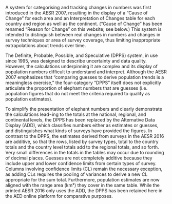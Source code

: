 A system for categorising and tracking changes in numbers was first introduced in the AESR 2007, resulting in the display of a “Cause of Change” for each area and an Interpretation of Changes table for each country and region as well as the continent. (“Cause of Change” has been renamed “Reason for Change” on this website; see below.) This system is intended to distinguish between real changes in numbers and changes in survey techniques or area of survey coverage, thus limiting inappropriate extrapolations about trends over time.

The Definite, Probable, Possible, and Speculative (DPPS) system, in use since 1995, was designed to describe uncertainty and data quality. However, the calculations underpinning it are complex and its display of population numbers difficult to understand and interpret. Although the AESR 2007 emphasizes that “comparing guesses to derive population trends is a meaningless exercise,” the four-category “DPPS” itself does not explicitly articulate the proportion of elephant numbers that are guesses (i.e. population figures that do not meet the criteria required to qualify as population estimates).

To simplify the presentation of elephant numbers and clearly demonstrate the calculations lead¬ing to the totals at the national, regional, and continental levels, the DPPS has been replaced by the Alternative Data Display (ADD), which classifies numbers either as estimates or guesses, and distinguishes what kinds of surveys have provided the figures. In contrast to the DPPS, the estimates derived from surveys in the AESR 2016 are additive, so that the rows, listed by survey types, total to the country totals and the country level totals add to the regional totals, and so forth. Very small differences in the totals in the tables may occur due to rounding of decimal places. Guesses are not completely additive because they include upper and lower confidence limits from certain types of survey. Columns involving confidence limits (CL) remain the necessary exception, as adding CLs requires the pooling of variances to derive a new CL appropriate for the sum total. Furthermore, population estimates are now aligned with the range area (km²) they cover in the same table. While the printed AESR 2016 only uses the ADD, the DPPS has been retained here in the AED online platform for comparative purposes.
